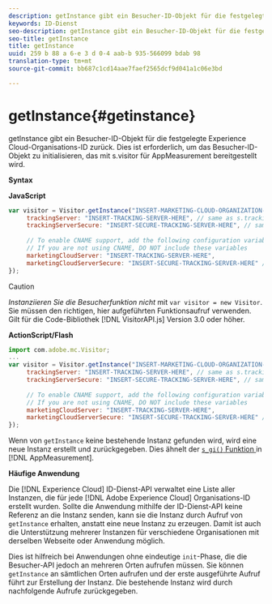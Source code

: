 ```yaml
---
description: getInstance gibt ein Besucher-ID-Objekt für die festgelegte Experience Cloud-Organisations-ID zurück. Dies ist erforderlich, um das Besucher-ID-Objekt zu initialisieren, das mit s.visitor für AppMeasurement bereitgestellt wird.
keywords: ID-Dienst
seo-description: getInstance gibt ein Besucher-ID-Objekt für die festgelegte Experience Cloud-Organisations-ID zurück. Dies ist erforderlich, um das Besucher-ID-Objekt zu initialisieren, das mit s.visitor für AppMeasurement bereitgestellt wird.
seo-title: getInstance
title: getInstance
uuid: 259 b 88 a 6-e 3 d 0-4 aab-b 935-566099 bdab 98
translation-type: tm+mt
source-git-commit: bb687c1cd14aae7faef2565dcf9d041a1c06e3bd

---
```



# getInstance{#getinstance}

getInstance gibt ein Besucher-ID-Objekt für die festgelegte Experience Cloud-Organisations-ID zurück. Dies ist erforderlich, um das Besucher-ID-Objekt zu initialisieren, das mit s.visitor für AppMeasurement bereitgestellt wird.

**Syntax**

**JavaScript**

```js
var visitor = Visitor.getInstance("INSERT-MARKETING-CLOUD-ORGANIZATION-ID-HERE", { 
     trackingServer: "INSERT-TRACKING-SERVER-HERE", // same as s.trackingServer 
     trackingServerSecure: "INSERT-SECURE-TRACKING-SERVER-HERE", // same as s.trackingServerSecure 
 
     // To enable CNAME support, add the following configuration variables 
     // If you are not using CNAME, DO NOT include these variables 
     marketingCloudServer: "INSERT-TRACKING-SERVER-HERE", 
     marketingCloudServerSecure: "INSERT-SECURE-TRACKING-SERVER-HERE" // same as s.trackingServerSecure 
});
```

>[!CAUTION]
>
>*Instanziieren Sie die Besucherfunktion nicht* mit `var visitor = new Visitor`. Sie müssen den richtigen, hier aufgeführten Funktionsaufruf verwenden. Gilt für die Code-Bibliothek [!DNL VisitorAPI.js] Version 3.0 oder höher.

**ActionScript/Flash**

```js
import com.adobe.mc.Visitor; 
... 
var visitor = Visitor.getInstance("INSERT-MARKETING-CLOUD-ORGANIZATION-ID-HERE", { 
     trackingServer: "INSERT-TRACKING-SERVER-HERE", // same as s.trackingServer 
     trackingServerSecure: "INSERT-SECURE-TRACKING-SERVER-HERE", // same as s.trackingServerSecure 
 
     // To enable CNAME support, add the following configuration variables 
     // If you are not using CNAME, DO NOT include these variables 
     marketingCloudServer: "INSERT-TRACKING-SERVER-HERE", 
     marketingCloudServerSecure: "INSERT-SECURE-TRACKING-SERVER-HERE" // same as s.trackingServerSecure 
});
```

Wenn von `getInstance` keine bestehende Instanz gefunden wird, wird eine neue Instanz erstellt und zurückgegeben. Dies ähnelt der [`s_gi()` Funktion ](https://marketing.adobe.com/resources/help/en_US/sc/implement/?f=function_s_gi.html) in [!DNL AppMeasurement].

**Häufige Anwendung**

Die [!DNL Experience Cloud] ID-Dienst-API verwaltet eine Liste aller Instanzen, die für jede [!DNL Adobe Experience Cloud] Organisations-ID erstellt wurden. Sollte die Anwendung mithilfe der ID-Dienst-API keine Referenz an die Instanz senden, kann sie die Instanz durch Aufruf von `getInstance` erhalten, anstatt eine neue Instanz zu erzeugen. Damit ist auch die Unterstützung mehrerer Instanzen für verschiedene Organisationen mit derselben Webseite oder Anwendung möglich.

Dies ist hilfreich bei Anwendungen ohne eindeutige `init`-Phase, die die Besucher-API jedoch an mehreren Orten aufrufen müssen. Sie können `getInstance` an sämtlichen Orten aufrufen und der erste ausgeführte Aufruf führt zur Erstellung der Instanz. Die bestehende Instanz wird durch nachfolgende Aufrufe zurückgegeben.
